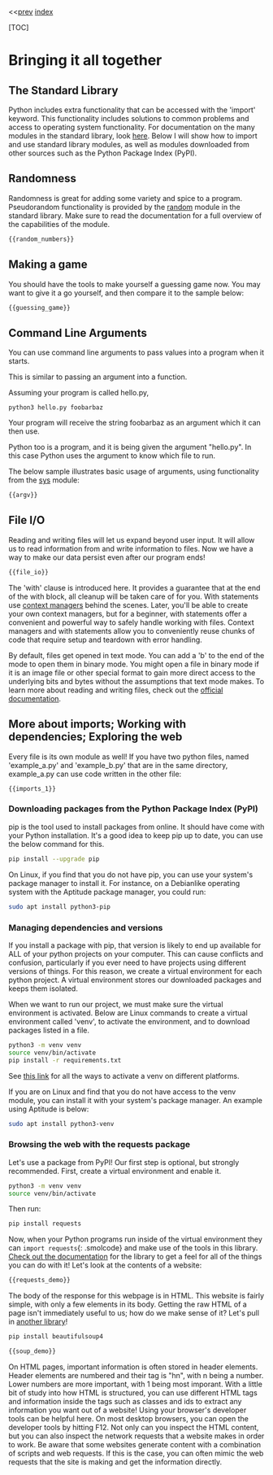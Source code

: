 <<[prev]({{int_first_steps}}) [index]({{int_index}})

[TOC]

# Bringing it all together

## The Standard Library

Python includes extra functionality that can be accessed with the 'import' keyword.
This functionality includes solutions to common problems and access to operating system functionality.
For documentation on the many modules in the standard library, look [here]({{ext_python3_stdlib}}).
Below I will show how to import and use standard library modules, as well as modules downloaded from other sources such as the Python Package Index (PyPI).

## Randomness

Randomness is great for adding some variety and spice to a program.
Pseudorandom functionality is provided by the [random]({{ext_stdlib_random}}) module in the standard library.
Make sure to read the documentation for a full overview of the capabilities of the module.

```py
{{random_numbers}}
```

## Making a game

You should have the tools to make yourself a guessing game now. You may want to give it a go yourself, and then compare it to the sample below:

```py
{{guessing_game}}
```

## Command Line Arguments

You can use command line arguments to pass values into a program when it starts.

This is similar to passing an argument into a function.

Assuming your program is called hello.py,

```
python3 hello.py foobarbaz
```

Your program will receive the string foobarbaz as an argument which it can then use.

Python too is a program, and it is being given the argument "hello.py".
In this case Python uses the argument to know which file to run.

The below sample illustrates basic usage of arguments, using functionality from the [sys]({{ext_stdlib_sys}}) module:

```py
{{argv}}
```

## File I/O

Reading and writing files will let us expand beyond user input.
It will allow us to read information from and write information to files.
Now we have a way to make our data persist even after our program ends!

```py
{{file_io}}
```

The 'with' clause is introduced here.
It provides a guarantee that at the end of the with block, all cleanup will be taken care of for you.
With statements use [context managers]({{ext_python3_context_managers}}) behind the scenes.
Later, you'll be able to create your own context managers, but for a beginner, with statements offer a convenient and powerful way to safely handle working with files.
Context managers and with statements allow you to conveniently reuse chunks of code that require setup and teardown with error handling.

By default, files get opened in text mode.
You can add a 'b' to the end of the mode to open them in binary mode.
You might open a file in binary mode if it is an image file or other special format to gain more direct access to the underlying bits and bytes without the assumptions that text mode makes.
To learn more about reading and writing files, check out the [official documentation]({{ext_python3_file_io}}).
## More about imports; Working with dependencies; Exploring the web

Every file is its own module as well!
If you have two python files, named 'example\_a.py' and 'example\_b.py' that are in the same directory, example\_a.py can use code written in the other file:
```
{{imports_1}}
```

### Downloading packages from the Python Package Index (PyPI)
pip is the tool used to install packages from online.
It should have come with your Python installation.
It's a good idea to keep pip up to date, you can use the below command for this.

```sh
pip install --upgrade pip
```

On Linux, if you find that you do not have pip, you can use your system's package manager to install it.
For instance, on a Debianlike operating system with the Aptitude package manager, you could run:
```sh
sudo apt install python3-pip
```

### Managing dependencies and versions
If you install a package with pip, that version is likely to end up available for ALL of your python projects on your computer.
This can cause conflicts and confusion, particularly if you ever need to have projects using different versions of things.
For this reason, we create a virtual environment for each python project.
A virtual environment stores our downloaded packages and keeps them isolated.

When we want to run our project, we must make sure the virtual environment is activated.
Below are Linux commands to create a virtual environment called 'venv', to activate the environment, and to download packages listed in a file.

```sh
python3 -m venv venv
source venv/bin/activate
pip install -r requirements.txt
```

See [this link]({{ext_python3_venv_activate_commands}}) for all the ways to activate a venv on different platforms.

If you are on Linux and find that you do not have access to the venv module, you can install it with your system's package manager.
An example using Aptitude is below:
```sh
sudo apt install python3-venv
```

### Browsing the web with the requests package
Let's use a package from PyPI! 
Our first step is optional, but strongly recommended.
First, create a virtual environment and enable it.
```sh
python3 -m venv venv
source venv/bin/activate
```
Then run:
```sh
pip install requests
```
Now, when your Python programs run inside of the virtual environment they can `import requests`{: .smolcode} and make use of the tools in this library.
[Check out the documentation]({{ext_requests_docs}}) for the library to get a feel for all of the things you can do with it!
Let's look at the contents of a website:
```py
{{requests_demo}}
```
The body of the response for this webpage is in HTML.
This website is fairly simple, with only a few elements in its body.
Getting the raw HTML of a page isn't immediately useful to us; how do we make sense of it?
Let's pull in [another library]({{ext_beautifulsoup4_docs}})!
```sh
pip install beautifulsoup4
```
```py
{{soup_demo}}
```
On HTML pages, important information is often stored in header elements.
Header elements are numbered and their tag is "hn", with n being a number. Lower numbers are more important, with 1 being most imporant.
With a little bit of study into how HTML is structured, you can use different HTML tags and information inside the tags such as classes and ids to extract any information you want out of a website!
Using your browser's developer tools can be helpful here.
On most desktop browsers, you can open the developer tools by hitting F12.
Not only can you inspect the HTML content, but you can also inspect the network requests that a website makes in order to work.
Be aware that some websites generate content with a combination of scripts and web requests.
If this is the case, you can often mimic the web requests that the site is making and get the information directly.
